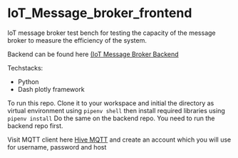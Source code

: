 # IoT_Message_broker_frontend
IoT message broker test bench for testing the capacity of the message broker to measure the efficiency of the system.

Backend can be found here [(IoT Message Broker Backend](https://github.com/Nschadrack/IoT_Message_Broker_Backend)

Techstacks:
- Python
- Dash plotly framework

To run this repo. Clone it to your workspace and initial the directory as virtual environment using `pipenv shell` then install required libraries using `pipenv install`
Do the same on the backend repo. You need to run the backend repo first.

Visit MQTT client here [Hive MQTT](https://www.hivemq.com/public-mqtt-broker/) and create an account which you will use for username, password and host
